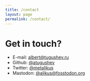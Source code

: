 ```yaml
---
title: /contact
layout: page
permalink: /contact/
---
```


# Get in touch?

- E-mail: [albert@tugushev.ru](mailto:albert@tugushev.ru)
- Github: [@atugushev](https://github.com/atugushev)
- Twitter: [@metalikus](https://twitter.com/metalikus)
- Mastodon: [@alikus@fosstodon.org](https://fosstodon.org/@alikus)
